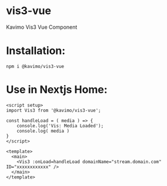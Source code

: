 # vis3-vue
Kavimo Vis3 Vue Component

# Installation:
```
npm i @kavimo/vis3-vue
```

# Use in Nextjs Home:
```
<script setup>
import Vis3 from '@kavimo/vis3-vue';

const handleLoad = ( media ) => {
    console.log('Vis: Media Loaded');
    console.log( media )
}
</script>

<template>
  <main>
    <Vis3 :onLoad=handleLoad domainName="stream.domain.com" ID="xxxxxxxxxxxx" />
  </main>
</template>

```